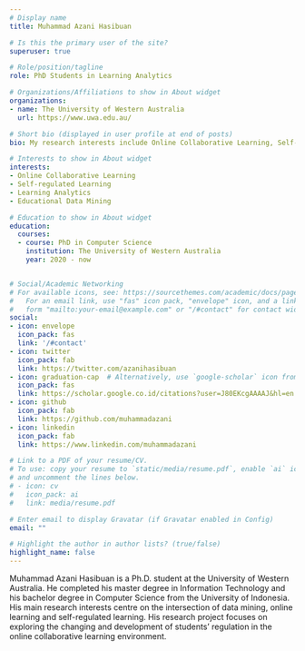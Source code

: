 ```yaml
---
# Display name
title: Muhammad Azani Hasibuan

# Is this the primary user of the site?
superuser: true

# Role/position/tagline
role: PhD Students in Learning Analytics

# Organizations/Affiliations to show in About widget
organizations:
- name: The University of Western Australia
  url: https://www.uwa.edu.au/

# Short bio (displayed in user profile at end of posts)
bio: My research interests include Online Collaborative Learning, Self-regulated Learning, Learning Analytics, Educational Data Mining.

# Interests to show in About widget
interests:
- Online Collaborative Learning
- Self-regulated Learning
- Learning Analytics
- Educational Data Mining

# Education to show in About widget
education:
  courses:
  - course: PhD in Computer Science
    institution: The University of Western Australia
    year: 2020 - now


# Social/Academic Networking
# For available icons, see: https://sourcethemes.com/academic/docs/page-builder/#icons
#   For an email link, use "fas" icon pack, "envelope" icon, and a link in the
#   form "mailto:your-email@example.com" or "/#contact" for contact widget.
social:
- icon: envelope
  icon_pack: fas
  link: '/#contact'
- icon: twitter
  icon_pack: fab
  link: https://twitter.com/azanihasibuan
- icon: graduation-cap  # Alternatively, use `google-scholar` icon from `ai` icon pack
  icon_pack: fas
  link: https://scholar.google.co.id/citations?user=J80EKcgAAAAJ&hl=en
- icon: github
  icon_pack: fab
  link: https://github.com/muhammadazani
- icon: linkedin
  icon_pack: fab
  link: https://www.linkedin.com/muhammadazani

# Link to a PDF of your resume/CV.
# To use: copy your resume to `static/media/resume.pdf`, enable `ai` icons in `params.toml`,
# and uncomment the lines below.
# - icon: cv
#   icon_pack: ai
#   link: media/resume.pdf

# Enter email to display Gravatar (if Gravatar enabled in Config)
email: ""

# Highlight the author in author lists? (true/false)
highlight_name: false
---
```

Muhammad Azani Hasibuan is a Ph.D. student at the University of Western Australia. He completed his master degree in Information Technology and his bachelor degree in Computer Science from the University of Indonesia. His main research interests centre on the intersection of data mining, online learning and self-regulated learning. His research project focuses on exploring the changing and development of students’ regulation in the online collaborative learning environment.

